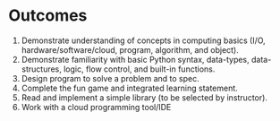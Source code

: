 # Outcomes

1. Demonstrate understanding of concepts in computing basics (I/O, hardware/software/cloud, program, algorithm, and object).
2. Demonstrate familiarity with basic Python syntax, data-types, data-structures, logic, flow control, and built-in functions.
3. Design program to solve a problem and to spec.
4. Complete the fun game and integrated learning statement.
5. Read and implement a simple library (to be selected by instructor).
6. Work with a cloud programming tool/IDE 

